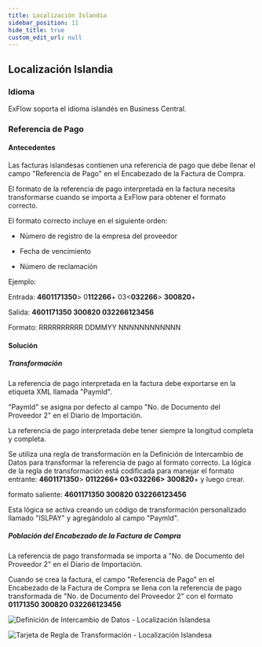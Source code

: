 ```yaml
---
title: Localización Islandia
sidebar_position: 11
hide_title: true
custom_edit_url: null
---
```

## Localización Islandia

### Idioma

ExFlow soporta el idioma islandés en Business Central.

### Referencia de Pago

#### Antecedentes

Las facturas islandesas contienen una referencia de pago que debe llenar el campo "Referencia de Pago" en el Encabezado de la Factura de Compra.

El formato de la referencia de pago interpretada en la factura necesita transformarse cuando se importa a ExFlow para obtener el formato correcto.

El formato correcto incluye en el siguiente orden:

- Número de registro de la empresa del proveedor

- Fecha de vencimiento

- Número de reclamación

Ejemplo:

Entrada: **4601171350**\> 0**112266**+ 03\<**032266**\> **300820**+

Salida: **4601171350 300820 032266123456**

Formato: RRRRRRRRRR DDMMYY NNNNNNNNNNNN

#### Solución

##### Transformación

La referencia de pago interpretada en la factura debe exportarse en la etiqueta XML llamada "PaymId".

"PaymId" se asigna por defecto al campo "No. de Documento del Proveedor 2" en el Diario de Importación.

La referencia de pago interpretada debe tener siempre la longitud completa y completa.

Se utiliza una regla de transformación en la Definición de Intercambio de Datos para transformar la referencia de pago al formato correcto. La lógica de la regla de transformación está codificada para manejar el formato entrante: **4601171350**\> **0112266+ 03\<032266\>** **300820**+ y luego crear.

formato saliente: **4601171350 300820 032266123456**

Esta lógica se activa creando un código de transformación personalizado llamado "ISLPAY" y agregándolo al campo "PaymId".

##### Población del Encabezado de la Factura de Compra

La referencia de pago transformada se importa a "No. de Documento del Proveedor 2" en el Diario de Importación.

Cuando se crea la factura, el campo "Referencia de Pago" en el Encabezado de la Factura de Compra se llena con la referencia de pago transformada de "No. de Documento del Proveedor 2" con el formato **01171350 300820 032266123456**

![Definición de Intercambio de Datos - Localización Islandesa](@site/static/img/media/image365.png)

![Tarjeta de Regla de Transformación - Localización Islandesa](@site/static/img/media/image366.png)